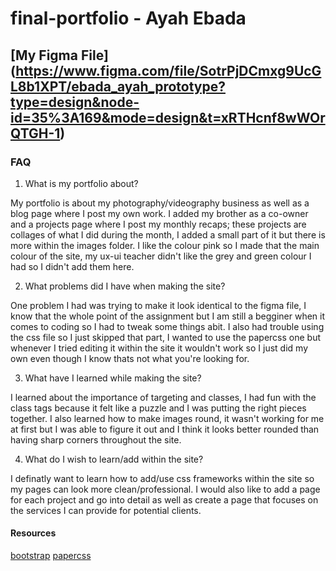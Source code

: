 # final-portfolio - Ayah Ebada

## [My Figma File] (https://www.figma.com/file/SotrPjDCmxg9UcGL8b1XPT/ebada_ayah_prototype?type=design&node-id=35%3A169&mode=design&t=xRTHcnf8wWOrQTGH-1)

### FAQ

1. What is my portfolio about?

My portfolio is about my photography/videography business as well as a blog page where I post my own work. I added my brother as a co-owner and a projects page where I post my monthly recaps; these projects are collages of what I did during the month, I added a small part of it but there is more within the images folder. I like the colour pink so I made that the main colour of the site, my ux-ui teacher didn't like the grey and green colour I had so I didn't add them here.

2. What problems did I have when making the site?

One problem I had was trying to make it look identical to the figma file, I know that the whole point of the assignment but I am still a begginer when it comes to coding so I had to tweak some things abit. I also had trouble using the css file so I just skipped that part, I wanted to use the papercss one but whenever I tried editing it within the site it wouldn't work so I just did my own even though I know thats not what you're looking for.

3. What have I learned while making the site?

I learned about the importance of targeting and classes, I had fun with the class tags because it felt like a puzzle and I was putting the right pieces together. I also learned how to make images round, it wasn't working for me at first but I was able to figure it out and I think it looks better rounded than having sharp corners throughout the site. 

4. What do I wish to learn/add within the site?

I definatly want to learn how to add/use css frameworks within the site so my pages can look more clean/professional. I would also like to add a page for each project and go into detail as well as create a page that focuses on the services I can provide for potential clients. 

#### Resources

[bootstrap](https://getbootstrap.com/)
[papercss](https://www.getpapercss.com/)
